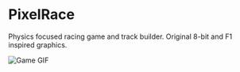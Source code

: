 # PixelRace
 Physics focused racing game and track builder. Original 8-bit and F1 inspired graphics.

![Game GIF](https://github.com/Kyrylo-Bakumenko/PixelRace/blob/8843793f2ba8266229e26316a7eac677d307a229/output_resources/pixelrace_gif_1.gif)
